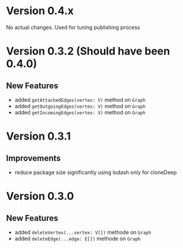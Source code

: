 # Version 0.4.x

No actual changes. Used for tuning publishing process

# Version 0.3.2 (Should have been 0.4.0)

## New Features

- added `getAttachedEdges(vertex: V)` method on `Graph`
- added `getOutgoingEdges(vertex: V)` method on `Graph`
- added `getIncomingEdges(vertex: V)` method on `Graph`


# Version 0.3.1

## Improvements

- reduce package size significantly using lodash only for cloneDeep


# Version 0.3.0

## New Features

- added `deleteVertex(...vertex: V[])` methode on `Graph`
- added `deleteEdge(...edge: E[])` methode on `Graph`
